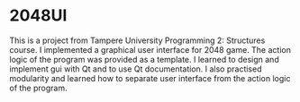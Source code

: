 # 2048UI

This is a project from Tampere University Programming 2: Structures course. I implemented a graphical user interface for 2048 game. The action logic of the program was provided as a template. I learned to design and implement gui with Qt and to use Qt documentation. I also practised modularity and learned how to separate user interface from the action logic of the program.
